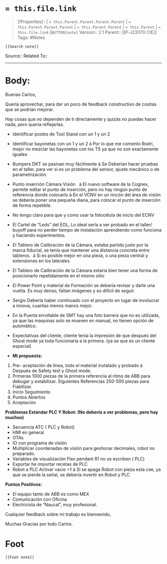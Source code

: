 # `= this.file.link`
>[!Properties]- | `= this.Parent.Parent.Parent.Parent` |  `= this.Parent.Parent.Parent` | `= this.Parent.Parent` | `= this.Parent` | `= this.file.link` |`BUTTON[note]` 
>Version:: 2.1
>Parent:: [[P-J23070 CIE]]
>Tags: #Notes
```meta-bind-embed
[[Search note]]
```
Source::
Related To::
***
# Body:

Buenas Carlos,

Quería aprovechar, para dar un poco de feedback constructivo de cositas que se podrían mejorar.

Hay cosas que no dependen de ti directamente y quizás no puedas hacer nada, pero quería reflejarlas.

- Identificar postes de Tool Stand con un 1 y un 2
- Identificar bayonetas con un 1 y un 2 à Por lo que me comento Rodri, mejor no mezclar las bayonetas con los TS ya que no son exactamente iguales
- Bumpers DKT se pasivan muy fácilmente à Se Deberían hacer pruebas en el taller, para ver si es un problema del sensor, ajuste mecánico o de parametrización.
- Punto inserción Cámara Visión   à El nuevo software de la Cognex, permite editar el punto de inserción, pero no hay ningún punto de referencia donde colocarlo à En el VCNV en un rincón del área de visión se debería poner una pequeña diana, para colocar el punto de inserción de forma repetible.
- No tengo claro para que y como usar la fotocélula de inicio del ECNV
- El Cartel de “Leds” del EOL, Lo ideal sería a ver probado en el taller/ buyoff para no perder tiempo de instalación aprendiendo como funciona y haciendo experimentos.
- El Tablero de Calibración de la Cámara, estaba partido justo por la marca fiducial, se tenía que mantener una distancia concreta entre tableros.  à Si es posible mejor en una pieza, o una pieza central y extensiones en los laterales.
- El Tablero de Calibración de la Cámara estaría bien tener una forma de posicionarlo repetidamente en el mismo sitio
- El Power Point y material de Formación se debería revisar y darle una vuelta. Es muy denso, faltan imágenes y es difícil de seguir.
- Sergio Debería haber continuado con el proyecto en lugar de involucrar a innova, cuantas menos manos mejor.
- En la Puerta enrollable de SMT hay una foto barrera que no es utilizada, ya que las maquinas solo se mueven en manual, no tienen opción de automático.
- Expectativas del cliente, cliente tenía la impresión de que después del Ghost mode ya toda funcionaria a la primera. (ya se que es un cliente especial)

- **Mi propuesta:**

1. Pre- aceptación de línea, todo el material instalado y probado à Después de Safety test y Ghost mode.
2. Primeras 1000 piezas de la primera referencia al ritmo de ABB para debugar y estabilizar. Siguientes Referencias 250-500 piezas para Fiabilizar.
3. Inicio Seguimiento
4. Puntos Abiertos
5. Aceptación

**Problemas Estándar PLC Y Robot: (No debería a ver problemas, pero hay muchos)**

- Secuencia ATC ( PLC y Robot)
- HMI en general
- OTAs
- IO con programa de visión
- Multiplicar coordenadas de visión para gestionar decimales, robot no preparado.
- Variables de visualización Flex pendant R1 no se escriben ( PLC)
- Exportar he importar recetas de PLC
- Robot a PLC Activar vacío =1 à Si se apaga Robot con pieza esta cae, ya que se pierde la señal, se debería invertir en Robot y PLC

**Puntos Positivos:**

- El equipo tanto de ABB es como MEX
- Comunicación con Oficina
- Electricista de “Naucal”, muy profesional.

Cualquier feedback sobre mi trabajo es bienvenido,

Muchas Gracias por todo Carlos.







# Foot
```meta-bind-embed
[[Foot note]]
``` 